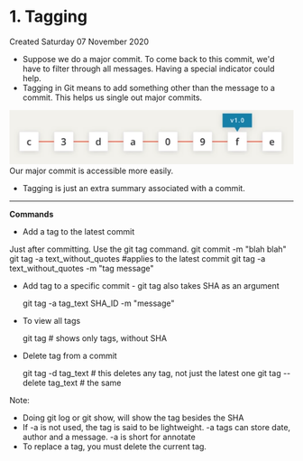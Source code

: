 # 1. Tagging
Created Saturday 07 November 2020


* Suppose we do a major commit. To come back to this commit, we'd have to filter through all messages. Having a special indicator could help.
* Tagging in Git means to add something other than the message to a commit. This helps us single out major commits.

![](/assets/1._Tagging-image-1.png)
Our major commit is accessible more easily.

* Tagging is just an extra summary associated with a commit.


*****

**Commands**

* Add a tag to the latest commit

Just after committing. Use the git tag command.
	git commit -m "blah blah"
	git tag -a text_without_quotes #applies to the latest commit
	git tag -a text_without_quotes -m "tag message"


* Add tag to a specific commit - git tag also takes SHA as an argument

	git tag -a tag_text SHA_ID -m "message"


* To view all tags

	git tag # shows only tags, without SHA


* Delete tag from a commit

	git tag -d tag_text # this deletes any tag, not just the latest one
	git tag --delete tag_text # the same

Note:

* Doing git log or git show, will show the tag besides the SHA
* If -a is not used, the tag is said to be lightweight. -a tags can store date, author and a message. -a is short for annotate
* To replace a tag, you must delete the current tag.




